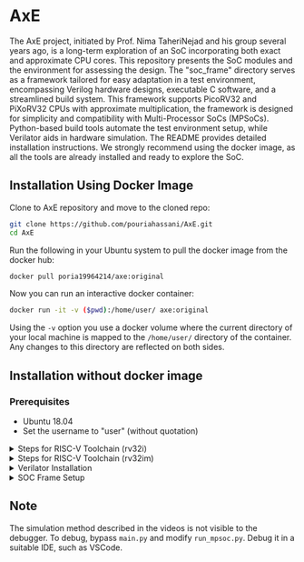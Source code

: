 # AxE

The AxE project, initiated by Prof. Nima TaheriNejad and his group several years ago, is a long-term exploration of an SoC incorporating both exact and approximate CPU cores. This repository presents the SoC modules and the environment for assessing the design. The "soc_frame" directory serves as a framework tailored for easy adaptation in a test environment, encompassing Verilog hardware designs, executable C software, and a streamlined build system. This framework supports PicoRV32 and PiXoRV32 CPUs with approximate multiplication, the framework is designed for simplicity and compatibility with Multi-Processor SoCs (MPSoCs). Python-based build tools automate the test environment setup, while Verilator aids in hardware simulation. The README provides detailed installation instructions. We strongly recommend using the docker image, as all the tools are already installed and ready to explore the SoC.

## Installation Using Docker Image
Clone to AxE repository and move to the cloned repo:
```bash
git clone https://github.com/pouriahassani/AxE.git
cd AxE
```
Run the following in your Ubuntu system to pull the docker image from the docker hub:
```bash
docker pull poria19964214/axe:original
```
Now you can run an interactive docker container:
```bash
docker run -it -v ($pwd):/home/user/ axe:original
```
Using the `-v` option you use a docker volume where the current directory of your local machine is mapped to the `/home/user/` directory of the container. Any changes to this directory are reflected on both sides. 

## Installation without docker image
### Prerequisites
- Ubuntu 18.04
- Set the username to "user" (without quotation)

<details>
<summary>Steps for RISC-V Toolchain (rv32i)</summary>

```bash
cd
sudo mkdir /opt/riscv32i
sudo chown $USER /opt/riscv32i
git clone https://github.com/riscv/riscv-gnu-toolchain riscv-gnu-toolchain-rv32i
cd riscv-gnu-toolchain-rv32i/
git checkout 411d134
git submodule update --init --recursive
mkdir build; cd build
../configure --with-arch=rv32i --prefix=/opt/riscv32i
make -j$(nproc)
```

</details>

<details>
<summary>Steps for RISC-V Toolchain (rv32im)</summary>

```bash
cd
sudo mkdir /opt/riscv32im
sudo chown $USER /opt/riscv32im
git clone https://github.com/riscv/riscv-gnu-toolchain riscv-gnu-toolchain-rv32im
cd riscv-gnu-toolchain-rv32im/
git checkout 411d134
git submodule update --init --recursive
mkdir build; cd build
../configure --with-arch=rv32im --prefix=/opt/riscv32im
make -j$(nproc)
```

</details>

<details>
<summary>Verilator Installation</summary>

```bash
cd
sudo apt-get install git perl python3 make autoconf g++ flex bison ccache libfl2 libfl-dev  zlibc zlib1g zlib1g-dev libgoogle-perftools-dev numactl perl-doc
git clone https://github.com/verilator/verilator 
unset VERILATOR_ROOT
cd verilator
git pull
git checkout v4.028
autoconf
./configure
make -j `nproc`
sudo make install
```

</details>

<details>
<summary>SOC Frame Setup</summary>

1. Extract the SOC_FRAME tar files.
2. Rename the folder to "soc_frame."
3. Ensure the full address is "/home/user/soc_frame."
   - If not feasible, search for "/home/user/soc_frame" in all files and replace it with the desired path.
   - The path should not have spaces in it.

</details>

## Note

The simulation method described in the videos is not visible to the debugger. To debug, bypass `main.py` and modify `run_mpsoc.py`. Debug it in a suitable IDE, such as VSCode.

